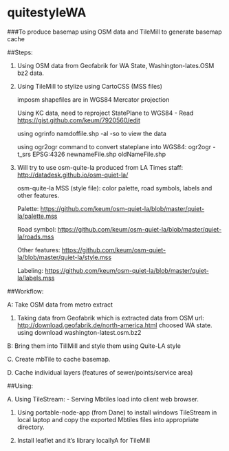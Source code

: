 quitestyleWA
============

###To produce basemap using OSM data and TileMill to generate basemap cache

##Steps:

1. Using OSM data from Geofabrik for WA State, Washington-lates.OSM bz2 data.

2. Using TileMill to stylize using CartoCSS (MSS files)

     imposm shapefiles are in WGS84 Mercator projection

     Using KC data, need to reproject StatePlane to WGS84 - Read https://gist.github.com/keum/7920560/edit

     using ogrinfo namdoffile.shp -al -so to view the data

     using ogr2ogr command to convert stateplane into WGS84:  ogr2ogr -t_srs EPSG:4326 newnameFile.shp oldNameFile.shp




3. Will try to use osm-quite-la produced from LA Times staff: http://datadesk.github.io/osm-quiet-la/

     osm-quite-la MSS (style file):  color palette, road symbols, labels and other features.

     Palette:  https://github.com/keum/osm-quiet-la/blob/master/quiet-la/palette.mss

     Road symbol:  https://github.com/keum/osm-quiet-la/blob/master/quiet-la/roads.mss

     Other features:   https://github.com/keum/osm-quiet-la/blob/master/quiet-la/style.mss

     Labeling:    https://github.com/keum/osm-quiet-la/blob/master/quiet-la/labels.mss



##Workflow:

A: Take OSM data from metro extract
  1. Taking data from Geofabrik which is extracted data from OSM
  url: http://download.geofabrik.de/north-america.html choosed WA state. using download washington-latest.osm.bz2

B: Bring them into TillMill and style them using Quite-LA style

C. Create mbTile to cache basemap.

D. Cache individual layers  (features of sewer/points/service area)



##Using:

A. Using TileStream: - Serving Mbtiles load into client web browser.

1. Using portable-node-app (from Dane) to install windows TileStream in local laptop and copy the exported Mbtiles files into appropriate directory.

2. Install leaflet and it’s library locallyA for TileMill
